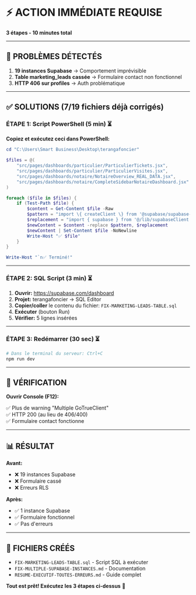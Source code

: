 # ⚡ ACTION IMMÉDIATE REQUISE

**3 étapes - 10 minutes total**

---

## 🔴 PROBLÈMES DÉTECTÉS

1. **19 instances Supabase** → Comportement imprévisible
2. **Table marketing_leads cassée** → Formulaire contact non fonctionnel  
3. **HTTP 406 sur profiles** → Auth problématique

---

## ✅ SOLUTIONS (7/19 fichiers déjà corrigés)

### ÉTAPE 1: Script PowerShell (5 min) ⏳

**Copiez et exécutez ceci dans PowerShell:**

```powershell
cd "C:\Users\Smart Business\Desktop\terangafoncier"

$files = @(
    "src/pages/dashboards/particulier/ParticulierTickets.jsx",
    "src/pages/dashboards/particulier/ParticulierVisites.jsx",
    "src/pages/dashboards/notaire/NotaireOverview_REAL_DATA.jsx",
    "src/pages/dashboards/notaire/CompleteSidebarNotaireDashboard.jsx"
)

foreach ($file in $files) {
    if (Test-Path $file) {
        $content = Get-Content $file -Raw
        $pattern = "import \{ createClient \} from '@supabase/supabase-js';\s*(\/\/[^\n]*\n)*\s*const supabase = createClient\(\s*import\.meta\.env\.VITE_SUPABASE_URL,\s*import\.meta\.env\.VITE_SUPABASE_ANON_KEY\s*\);"
        $replacement = "import { supabase } from '@/lib/supabaseClient';"
        $newContent = $content -replace $pattern, $replacement
        $newContent | Set-Content $file -NoNewline
        Write-Host "✅ $file"
    }
}

Write-Host "`n✅ Terminé!"
```

---

### ÉTAPE 2: SQL Script (3 min) ⏳

1. **Ouvrir:** https://supabase.com/dashboard
2. **Projet:** terangafoncier → SQL Editor
3. **Copier/coller** le contenu du fichier: `FIX-MARKETING-LEADS-TABLE.sql`
4. **Exécuter** (bouton Run)
5. **Vérifier:** 5 lignes insérées

---

### ÉTAPE 3: Redémarrer (30 sec) ⏳

```powershell
# Dans le terminal du serveur: Ctrl+C
npm run dev
```

---

## 🧪 VÉRIFICATION

**Ouvrir Console (F12):**

✅ Plus de warning "Multiple GoTrueClient"  
✅ HTTP 200 (au lieu de 406/400)  
✅ Formulaire contact fonctionne

---

## 📊 RÉSULTAT

**Avant:**
- ❌ 19 instances Supabase
- ❌ Formulaire cassé
- ❌ Erreurs RLS

**Après:**
- ✅ 1 instance Supabase
- ✅ Formulaire fonctionnel
- ✅ Pas d'erreurs

---

## 📁 FICHIERS CRÉÉS

- `FIX-MARKETING-LEADS-TABLE.sql` - Script SQL à exécuter
- `FIX-MULTIPLE-SUPABASE-INSTANCES.md` - Documentation
- `RESUME-EXECUTIF-TOUTES-ERREURS.md` - Guide complet

**Tout est prêt! Exécutez les 3 étapes ci-dessus** 🚀
